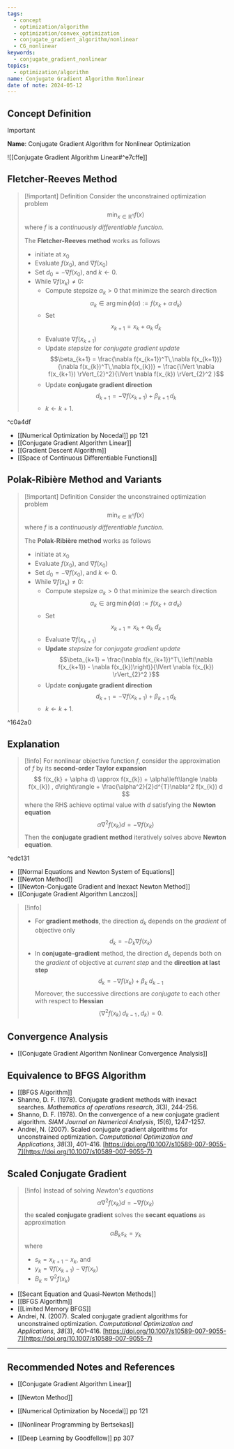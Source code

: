 ```yaml
---
tags:
  - concept
  - optimization/algorithm
  - optimization/convex_optimization
  - conjugate_gradient_algorithm/nonlinear
  - CG_nonlinear
keywords:
  - conjugate_gradient_nonlinear
topics:
  - optimization/algorithm
name: Conjugate Gradient Algorithm Nonlinear
date of note: 2024-05-12
---
```


## Concept Definition

>[!important]
>**Name**: Conjugate Gradient Algorithm for Nonlinear Optimization

![[Conjugate Gradient Algorithm Linear#^e7cffe]]

## Fletcher-Reeves Method

>[!important] Definition
>Consider the unconstrained optimization problem $$\min_{x\in \mathbb{R}^n} f(x)$$ where $f$ is a *continuously differentiable function*.
>
>The **Fletcher-Reeves method** works as follows
>- initiate at $x_{0}$
>- Evaluate $f(x_{0})$, and $\nabla f(x_{0})$
>- Set $d_{0} = - \nabla f(x_{0})$, and $k \leftarrow 0$.
>- While $\nabla f(x_{k}) \neq 0$:
>	- Compute stepsize $\alpha_{k} >0$ that minimize the search direction $$\alpha_{k} \in \arg\min\phi(\alpha) := f(x_{k} + \alpha\,d_{k})$$
>	- Set $$x_{k+1} = x_{k} + \alpha_{k}\;d_{k}$$ 
>	- Evaluate $\nabla f(x_{k+1})$
>	- Update *stepsize* for *conjugate gradient update* $$\beta_{k+1} = \frac{\nabla f(x_{k+1})^T\,\nabla f(x_{k+1})}{\nabla f(x_{k})^T\,\nabla f(x_{k})} = \frac{\lVert \nabla f(x_{k+1}) \rVert_{2}^2}{\lVert \nabla f(x_{k}) \rVert_{2}^2 }$$
>	- Update **conjugate gradient direction** $$d_{k+1} = - \nabla f(x_{k+1})  + \beta_{k+1}\,d_{k} $$
>	- $k \leftarrow k + 1.$
>	

^c0a4df

- [[Numerical Optimization by Nocedal]] pp 121
- [[Conjugate Gradient Algorithm Linear]]
- [[Gradient Descent Algorithm]]
- [[Space of Continuous Differentiable Functions]]

## Polak-Ribière Method and Variants

>[!important] Definition
>Consider the unconstrained optimization problem $$\min_{x\in \mathbb{R}^n} f(x)$$ where $f$ is a *continuously differentiable function*.
>
>The **Polak-Ribière method** works as follows
>- initiate at $x_{0}$
>- Evaluate $f(x_{0})$, and $\nabla f(x_{0})$
>- Set $d_{0} = - \nabla f(x_{0})$, and $k \leftarrow 0$.
>- While $\nabla f(x_{k}) \neq 0$:
>	- Compute stepsize $\alpha_{k} >0$ that minimize the search direction $$\alpha_{k} \in \arg\min\phi(\alpha) := f(x_{k} + \alpha\,d_{k})$$
>	- Set $$x_{k+1} = x_{k} + \alpha_{k}\;d_{k}$$ 
>	- Evaluate $\nabla f(x_{k+1})$
>	- **Update** *stepsize* for *conjugate gradient update* $$\beta_{k+1} = \frac{\nabla f(x_{k+1})^T\,\left(\nabla f(x_{k+1}) - \nabla f(x_{k})\right)}{\lVert \nabla f(x_{k}) \rVert_{2}^2 }$$
>	- Update **conjugate gradient direction** $$d_{k+1} = - \nabla f(x_{k+1})  + \beta_{k+1}\,d_{k} $$
>	- $k \leftarrow k + 1.$
>	

^1642a0

## Explanation

>[!info]
>For nonlinear objective function $f$, consider the approximation of $f$ by its **second-order Taylor expansion**
>$$
>f(x_{k} + \alpha d) \approx f(x_{k}) + \alpha\left\langle \nabla f(x_{k}) ,  d\right\rangle + \frac{\alpha^2}{2}d^{T}\nabla^2 f(x_{k}) d
>$$
>where the RHS achieve optimal value with $d$ satisfying the **Newton equation**
>$$
> \alpha \nabla^2 f(x_{k}) d = - \nabla f(x_{k})
>$$ 
>Then the **conjugate gradient method** iteratively solves above **Newton equation**. 

^edc131

- [[Normal Equations and Newton System of Equations]]
- [[Newton Method]]
- [[Newton-Conjugate Gradient and Inexact Newton Method]]
- [[Conjugate Gradient Algorithm Lanczos]]


>[!info]
>- For **gradient methods**, the direction $d_{k}$ depends on the *gradient* of objective only $$d_{k} = - D_{k}\nabla f(x_{k})$$
>- In **conjugate-gradient** method, the direction $d_{k}$ depends both on the *gradient* of objective at *current step* and the **direction at last step**
>$$
>d_{k} = -\nabla f(x_{k}) +  \beta_{k}\;d_{k-1}
>$$
>Moreover, the successive directions are *conjugate* to each other with respect to **Hessian** $$\left\langle  \nabla^2 f(x_{k})\,d_{k-1}\,,\, d_{k}   \right\rangle = 0.$$
>
>
>

## Convergence Analysis

- [[Conjugate Gradient Algorithm Nonlinear Convergence Analysis]]


## Equivalence to BFGS Algorithm


- [[BFGS Algorithm]]
- Shanno, D. F. (1978). Conjugate gradient methods with inexact searches. _Mathematics of operations research_, _3_(3), 244-256.
- Shanno, D. F. (1978). On the convergence of a new conjugate gradient algorithm. _SIAM Journal on Numerical Analysis_, _15_(6), 1247-1257.
- Andrei, N. (2007). Scaled conjugate gradient algorithms for unconstrained optimization. _Computational Optimization and Applications_, _38_(3), 401–416. [https://doi.org/10.1007/s10589-007-9055-7](https://doi.org/10.1007/s10589-007-9055-7)


## Scaled Conjugate Gradient

>[!info]
>Instead of solving *Newton's equations*
>$$
> \alpha \nabla^2 f(x_{k}) d = - \nabla f(x_{k})
>$$ 
>the **scaled conjugate gradient** solves the **secant equations** as approximation
>$$
> \alpha B_{k} s_{k} = y_{k}
>$$ 
>where 
>-  $s_{k} = x_{k+1} - x_{k}$, and 
>- $y_{k} = \nabla f(x_{k+1}) - \nabla f(x_{k})$
>- $B_{k} \approx \nabla^2 f(x_{k})$


- [[Secant Equation and Quasi-Newton Methods]]
- [[BFGS Algorithm]]
- [[Limited Memory BFGS]]
- Andrei, N. (2007). Scaled conjugate gradient algorithms for unconstrained optimization. _Computational Optimization and Applications_, _38_(3), 401–416. [https://doi.org/10.1007/s10589-007-9055-7](https://doi.org/10.1007/s10589-007-9055-7)




-----------
##  Recommended Notes and References

- [[Conjugate Gradient Algorithm Linear]]
- [[Newton Method]]

- [[Numerical Optimization by Nocedal]] pp 121
- [[Nonlinear Programming by Bertsekas]]
- [[Deep Learning by Goodfellow]] pp 307